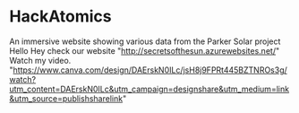 # HackAtomics
An immersive website showing various data from the Parker Solar project
Hello Hey check our website "http://secretsofthesun.azurewebsites.net/"
Watch my video. "https://www.canva.com/design/DAErskN0ILc/jsH8j9FPRt445BZTNROs3g/watch?utm_content=DAErskN0ILc&utm_campaign=designshare&utm_medium=link&utm_source=publishsharelink"
